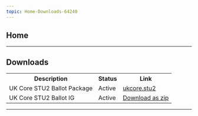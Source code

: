 ```yaml
---
topic: Home-Downloads-64240
---
```

## Home 

---

## Downloads

<table class="assets">
<tr>
<th>Description</th>
<th>Status</th>
<th>Link</th>
</tr>

<tr>
<td>UK Core STU2 Ballot Package</td>
<td>Active</td>
<td><a href="https://simplifier.net/packages/fhir.r4.ukcore.stu2">ukcore.stu2</a></td>
</tr>


<tr>
<td>UK Core STU2 Ballot IG</td>
<td>Active</td>
<td><a href="https://github.com/NHSDigital/FHIR-R4-UKCORE-STAGING-MAIN/releases/download/2.0.0/UK-Core-Implementation-Guide-2.0.0-STU2.zip">Download as zip</a></td>
</tr>

</table>

---

